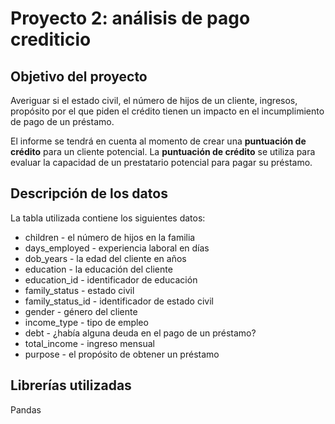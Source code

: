 # Proyecto 2: análisis de pago crediticio

## Objetivo del proyecto

Averiguar si el estado civil, el número de hijos de un cliente, ingresos, propósito por el que piden el crédito tienen un impacto en el incumplimiento de pago de un préstamo.

El informe se tendrá en cuenta al momento de crear una **puntuación de crédito** para un cliente potencial. La **puntuación de crédito** se utiliza para evaluar la capacidad de un prestatario potencial para pagar su préstamo.

## Descripción de los datos

La tabla utilizada contiene los siguientes datos:

- children - el número de hijos en la familia
- days_employed - experiencia laboral en días
- dob_years - la edad del cliente en años
- education - la educación del cliente
- education_id - identificador de educación
- family_status - estado civil
- family_status_id - identificador de estado civil
- gender - género del cliente
- income_type - tipo de empleo
- debt - ¿había alguna deuda en el pago de un préstamo?
- total_income - ingreso mensual
- purpose - el propósito de obtener un préstamo

## Librerías utilizadas

Pandas
